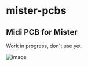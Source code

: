 # mister-pcbs

## Midi PCB for Mister
Work in progress, don't use yet.

![image](https://user-images.githubusercontent.com/884834/122990587-6d7df280-d3a4-11eb-9b62-14e2cfd9e50e.png)
